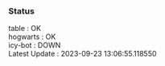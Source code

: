 ### Status


table : OK  
hogwarts : OK  
icy-bot : DOWN  
Latest Update : 2023-09-23 13:06:55.118550
